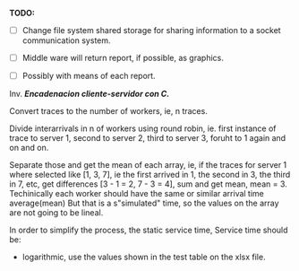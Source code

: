 **TODO:** 
- [ ] Change file system shared storage for sharing information to a socket communication system.

- [ ] Middle ware will return report, if possible, as graphics.
- [ ] Possibly with means of each report.

Inv. ***Encadenacion cliente-servidor con C.***

Convert traces to the number of workers, ie, n traces.

Divide interarrivals in n of workers using round robin, ie. first instance of trace to server 1, 
second to server 2, third to server 3, foruht to 1 again and on and on.

Separate those and get the mean of each array, ie, if the traces for server 1 where selected like [1, 3, 7], 
ie the first arrived in 1, the second in 3, the third in 7, etc, get differences [3 - 1 = 2, 7 - 3 = 4],
sum and get mean, mean = 3. Techinically each worker should have the same or similar arrival time average(mean)
But that is a s"simulated" time, so the values on the array are not going to be lineal.

In order to simplify the process, the static service time, 
Service time should be: 
- logarithmic, use the values shown in the test table on the xlsx file.
